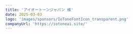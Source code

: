 ```yaml
---
title: 'アイオートーンジャパン 様'
date: 2025-03-03
logo: 'images/sponsors/IoToneFontIcon_transparent.png'
companyUrl: 'https://iotoneai.site/'
---
```

